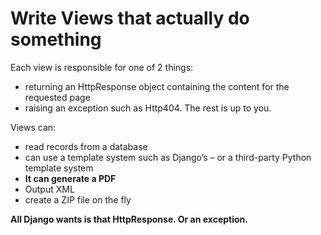 # Write Views that actually do something
Each view is responsible for one of 2 things:
- returning an HttpResponse object containing the content for the requested page
- raising an exception such as Http404.
The rest is up to you.

Views can:
- read records from a database
- can use a template system such as Django’s – or a third-party Python template system
-  **It can generate a PDF**
-  Output XML
- create a ZIP file on the fly

**All Django wants is that HttpResponse. Or an exception.**


